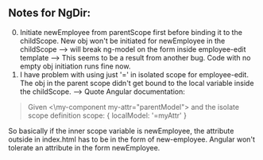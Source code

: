 ## Notes for NgDir:
0. Initiate newEmployee from parentScope first before binding it to the childScope. New obj won't be initiated for newEmployee in the childScope --> will break ng-model on the form inside employee-edit template --> This seems to be a result from another bug. Code with no empty obj initiation runs fine now.
1. I have problem with using just '=' in isolated scope for employee-edit. The obj in the parent scope didn't get bound to the local variable inside the childScope. --> Quote Angular documentation:

> Given <\my-component my-attr="parentModel"\> and the isolate scope definition scope: { localModel: '=myAttr' }

So basically if the inner scope variable is newEmployee, the attribute outside in index.html has to be in the form of new-employee. Angular won't tolerate an attribute in the form newEmployee.
